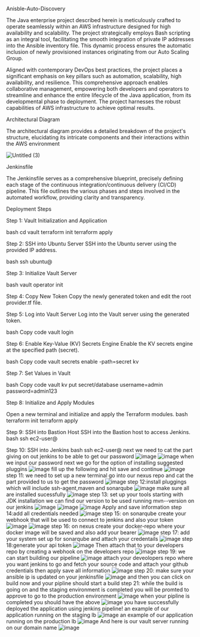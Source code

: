 Anisble-Auto-Discovery

The Java enterprise project described herein is meticulously crafted to operate seamlessly within an AWS infrastructure designed for high availability and scalability. The project strategically employs Bash scripting as an integral tool, facilitating the smooth integration of private IP addresses into the Ansible inventory file. This dynamic process ensures the automatic inclusion of newly provisioned instances originating from our Auto Scaling Group.

Aligned with contemporary DevOps best practices, the project places a significant emphasis on key pillars such as automation, scalability, high availability, and resilience. This comprehensive approach enables collaborative management, empowering both developers and operators to streamline and enhance the entire lifecycle of the Java application, from its developmental phase to deployment. The project harnesses the robust capabilities of AWS infrastructure to achieve optimal results.

Architectural Diagram

The architectural diagram provides a detailed breakdown of the project's structure, elucidating its intricate components and their interactions within the AWS environment

![Untitled (3)](https://github.com/Sophia-Ikwuneme/Ansible-autodiscovery-project/assets/146546195/1e60e1c3-7e7e-479d-9c14-fd338ceca41e)

Jenkinsfile

The Jenkinsfile serves as a comprehensive blueprint, precisely defining each stage of the continuous integration/continuous delivery (CI/CD) pipeline. This file outlines the various phases and steps involved in the automated workflow, providing clarity and transparency.

Deployment Steps


Step 1: Vault Initialization and Application

bash
cd vault
terraform init
terraform apply


Step 2: SSH into Ubuntu Server
SSH into the Ubuntu server using the provided IP address.

bash
ssh ubuntu@<your-ip-address>


Step 3: Initialize Vault Server

bash
vault operator init

Step 4: Copy New Token
Copy the newly generated token and edit the root provider.tf file.

Step 5: Log into Vault Server
Log into the Vault server using the generated token.

bash
Copy code
vault login <your-generated-token>

Step 6: Enable Key-Value (KV) Secrets Engine
Enable the KV secrets engine at the specified path (secret).

bash
Copy code
vault secrets enable -path=secret kv

Step 7: Set Values in Vault

bash
Copy code
vault kv put secret/database username=admin password=admin123

Step 8: Initialize and Apply Modules

Open a new terminal and initialize and apply the Terraform modules.
bash
terraform init
terraform apply

Step 9: SSH into Bastion Host
SSH into the Bastion host to access Jenkins.
bash
ssh ec2-user@<bastion-ip>

Step 10: SSH into Jenkins
bash 
ssh ec2-user@<jenkins-ip>
next we need to cat the part giving on out jenkins to be able to get our password 
![image](https://github.com/Sophia-Ikwuneme/Ansible-autodiscovery-project/assets/146546195/b739661e-2ff4-4734-9474-de07ee2c75aa)
![image](https://github.com/Sophia-Ikwuneme/Ansible-autodiscovery-project/assets/146546195/151ee478-9cdd-41e6-94c7-844427af7585)
when we input our password next we go for the option of installing suggested pluggins
![image](https://github.com/Sophia-Ikwuneme/Ansible-autodiscovery-project/assets/146546195/cba4b58f-1396-4d64-8937-a241efe17d14)
fill up the following and hit save and continue 
![image](https://github.com/Sophia-Ikwuneme/Ansible-autodiscovery-project/assets/146546195/4b135210-b43e-4143-b8d0-08eff11a99d9)
step 11: we need to set up a new terminal go into our nexus repo and cat the part provided to us to get the password 
![image](https://github.com/Sophia-Ikwuneme/Ansible-autodiscovery-project/assets/146546195/fc8c325c-5f89-4983-9172-2ff31660ac15)
step 12:install pluggings which will include ssh-agent,maven and sonarqube 
![image](https://github.com/Sophia-Ikwuneme/Ansible-autodiscovery-project/assets/146546195/5e046ae6-4e42-4dce-8260-5a6b2fab63c1)
make sure all are installed sucessfully 
![image](https://github.com/Sophia-Ikwuneme/Ansible-autodiscovery-project/assets/146546195/e6e7437c-a0a4-409f-9b68-ae25cbc86d3a)
step 13: set up your tools starting with JDK installation we can find our version to be used running mvn--version on our jenkins 
![image](https://github.com/Sophia-Ikwuneme/Ansible-autodiscovery-project/assets/146546195/4c0bcd70-f417-44e7-bc2a-89212e4ebf45)
![image](https://github.com/Sophia-Ikwuneme/Ansible-autodiscovery-project/assets/146546195/d14ca2a4-3737-4f58-919c-5c8ab3d09f44)
![image](https://github.com/Sophia-Ikwuneme/Ansible-autodiscovery-project/assets/146546195/117811ea-84b6-4e27-b478-f59aec99f7f2)
Apply and save information 
step 14:add all credentials needed
![image](https://github.com/Sophia-Ikwuneme/Ansible-autodiscovery-project/assets/146546195/1d45cfd3-d909-4d30-9e56-5a9a05d6c689)
step 15: on sonarqube create your webhook that will be used to connect to jenkins and also your token 
![image](https://github.com/Sophia-Ikwuneme/Ansible-autodiscovery-project/assets/146546195/40062952-8326-485f-bc0c-8b862e765213)
![image](https://github.com/Sophia-Ikwuneme/Ansible-autodiscovery-project/assets/146546195/ff5360bd-81ff-4b17-86d4-1f9e77141d80)
step 16: on nexus create your docker-repo where your docker image will be saved and also add your bearer 
![image](https://github.com/Sophia-Ikwuneme/Ansible-autodiscovery-project/assets/146546195/5c005c2b-9fa7-41b5-b152-2e31c1d4d559)
step 17: add your system set up for sonarqube and attach your credentails 
![image](https://github.com/Sophia-Ikwuneme/Ansible-autodiscovery-project/assets/146546195/786d13e9-f177-48fd-8e6c-8323a1c3e8a8)
step 18:generate your api token 
![image](https://github.com/Sophia-Ikwuneme/Ansible-autodiscovery-project/assets/146546195/8491a5e9-3648-40a7-8878-4455410cb266)
Then attach that to your developers repo by creating a webhook on the developers repo 
![image](https://github.com/Sophia-Ikwuneme/Ansible-autodiscovery-project/assets/146546195/03108ace-9217-4854-8efd-dac58f97cce6)
step 19: we can start building our pipeline 
![image](https://github.com/Sophia-Ikwuneme/Ansible-autodiscovery-project/assets/146546195/b6bd94dd-c2eb-44ec-b705-05954c6863f6)
attach your deveolopers repo where you want jenkins to go and fetch your source code and attach your github credentials then apply save all information 
![image](https://github.com/Sophia-Ikwuneme/Ansible-autodiscovery-project/assets/146546195/e348861a-97db-4a37-949b-dca659ea268e)
step 20: make sure your ansible ip is updated on your jenkinsfile 
![image](https://github.com/Sophia-Ikwuneme/Ansible-autodiscovery-project/assets/146546195/b662108e-296f-4473-9f77-406af0e5112f)
and then you can click on build now and your pipline should start a build
step 21: while the build is going on and the staging environment is completed you will be promted to approve to go to the production environment 
![image](https://github.com/Sophia-Ikwuneme/Ansible-autodiscovery-project/assets/146546195/f8d94a5b-f259-452a-b2fb-87767d15196e)
when your pipline is completed you should have the above 
![image](https://github.com/Sophia-Ikwuneme/Ansible-autodiscovery-project/assets/146546195/7c7218d9-619a-4c55-b08e-ac13daa00af1)
you have successfully deployed the application using jenkins pipeline!
an example of our application running on the staging lb 
![image](https://github.com/Sophia-Ikwuneme/Ansible-autodiscovery-project/assets/146546195/205cc6a0-ada6-47e3-b4c0-d786d45f602c)
an example of our application running on the production lb 
![image](https://github.com/Sophia-Ikwuneme/Ansible-autodiscovery-project/assets/146546195/c942dd7f-c1d9-4545-90bc-0d3d1d993232)
And here is our vault server running on our domain name 
![image](https://github.com/Sophia-Ikwuneme/Ansible-autodiscovery-project/assets/146546195/8ff7abe3-60ad-4e69-9137-e8e3ead8bc81)





